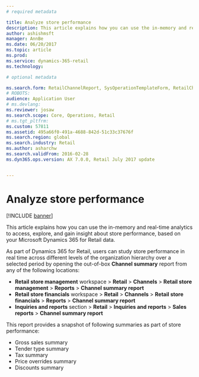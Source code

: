 ```yaml
---
# required metadata

title: Analyze store performance
description: This article explains how you can use the in-memory and real-time analytics to access, explore, and gain insight about store performance, based on your Microsoft Dynamics 365 for Retail data. 
author: ashishmsft
manager: AnnBe
ms.date: 06/20/2017
ms.topic: article
ms.prod: 
ms.service: dynamics-365-retail
ms.technology: 

# optional metadata

ms.search.form: RetailChannelReport, SysOperationTemplateForm, RetailChannelManagementWorkspace
# ROBOTS: 
audience: Application User
# ms.devlang: 
ms.reviewer: josaw
ms.search.scope: Core, Operations, Retail
# ms.tgt_pltfrm: 
ms.custom: 57811
ms.assetid: 495a66f0-491a-4688-842d-51c33c37676f
ms.search.region: global
ms.search.industry: Retail
ms.author: asharchw
ms.search.validFrom: 2016-02-28
ms.dyn365.ops.version: AX 7.0.0, Retail July 2017 update


---
```


# Analyze store performance

[!INCLUDE [banner](includes/banner.md)]

This article explains how you can use the in-memory and real-time analytics to access, explore, and gain insight about store performance, based on your Microsoft Dynamics 365 for Retail data. 

As part of Dynamics 365 for Retail, users can study store performance in real time across different levels of the organization hierarchy over a selected period by opening the out-of-box **Channel summary** report from any of the following locations:

-   **Retail store management** workspace &gt; **Retail** &gt; **Channels** &gt; **Retail store management** &gt; **Reports** &gt; **Channel summary report**
-   **Retail store financials** workspace &gt; **Retail** &gt; **Channels** &gt; **Retail store financials** &gt; **Reports** &gt; **Channel summary report**
-   **Inquiries and reports** section &gt; **Retail** &gt; **Inquiries and reports** &gt; **Sales reports** &gt; **Channel summary report**

This report provides a snapshot of following summaries as part of store performance:

-   Gross sales summary
-   Tender type summary
-   Tax summary
-   Price overrides summary
-   Discounts summary



